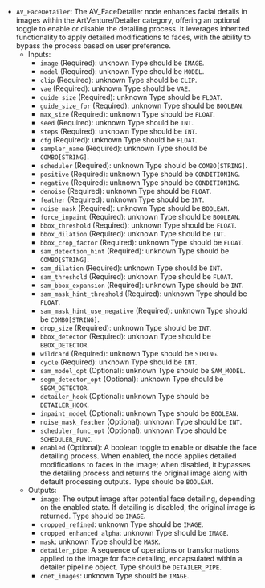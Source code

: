 - `AV_FaceDetailer`: The AV_FaceDetailer node enhances facial details in images within the ArtVenture/Detailer category, offering an optional toggle to enable or disable the detailing process. It leverages inherited functionality to apply detailed modifications to faces, with the ability to bypass the process based on user preference.
    - Inputs:
        - `image` (Required): unknown Type should be `IMAGE`.
        - `model` (Required): unknown Type should be `MODEL`.
        - `clip` (Required): unknown Type should be `CLIP`.
        - `vae` (Required): unknown Type should be `VAE`.
        - `guide_size` (Required): unknown Type should be `FLOAT`.
        - `guide_size_for` (Required): unknown Type should be `BOOLEAN`.
        - `max_size` (Required): unknown Type should be `FLOAT`.
        - `seed` (Required): unknown Type should be `INT`.
        - `steps` (Required): unknown Type should be `INT`.
        - `cfg` (Required): unknown Type should be `FLOAT`.
        - `sampler_name` (Required): unknown Type should be `COMBO[STRING]`.
        - `scheduler` (Required): unknown Type should be `COMBO[STRING]`.
        - `positive` (Required): unknown Type should be `CONDITIONING`.
        - `negative` (Required): unknown Type should be `CONDITIONING`.
        - `denoise` (Required): unknown Type should be `FLOAT`.
        - `feather` (Required): unknown Type should be `INT`.
        - `noise_mask` (Required): unknown Type should be `BOOLEAN`.
        - `force_inpaint` (Required): unknown Type should be `BOOLEAN`.
        - `bbox_threshold` (Required): unknown Type should be `FLOAT`.
        - `bbox_dilation` (Required): unknown Type should be `INT`.
        - `bbox_crop_factor` (Required): unknown Type should be `FLOAT`.
        - `sam_detection_hint` (Required): unknown Type should be `COMBO[STRING]`.
        - `sam_dilation` (Required): unknown Type should be `INT`.
        - `sam_threshold` (Required): unknown Type should be `FLOAT`.
        - `sam_bbox_expansion` (Required): unknown Type should be `INT`.
        - `sam_mask_hint_threshold` (Required): unknown Type should be `FLOAT`.
        - `sam_mask_hint_use_negative` (Required): unknown Type should be `COMBO[STRING]`.
        - `drop_size` (Required): unknown Type should be `INT`.
        - `bbox_detector` (Required): unknown Type should be `BBOX_DETECTOR`.
        - `wildcard` (Required): unknown Type should be `STRING`.
        - `cycle` (Required): unknown Type should be `INT`.
        - `sam_model_opt` (Optional): unknown Type should be `SAM_MODEL`.
        - `segm_detector_opt` (Optional): unknown Type should be `SEGM_DETECTOR`.
        - `detailer_hook` (Optional): unknown Type should be `DETAILER_HOOK`.
        - `inpaint_model` (Optional): unknown Type should be `BOOLEAN`.
        - `noise_mask_feather` (Optional): unknown Type should be `INT`.
        - `scheduler_func_opt` (Optional): unknown Type should be `SCHEDULER_FUNC`.
        - `enabled` (Optional): A boolean toggle to enable or disable the face detailing process. When enabled, the node applies detailed modifications to faces in the image; when disabled, it bypasses the detailing process and returns the original image along with default processing outputs. Type should be `BOOLEAN`.
    - Outputs:
        - `image`: The output image after potential face detailing, depending on the enabled state. If detailing is disabled, the original image is returned. Type should be `IMAGE`.
        - `cropped_refined`: unknown Type should be `IMAGE`.
        - `cropped_enhanced_alpha`: unknown Type should be `IMAGE`.
        - `mask`: unknown Type should be `MASK`.
        - `detailer_pipe`: A sequence of operations or transformations applied to the image for face detailing, encapsulated within a detailer pipeline object. Type should be `DETAILER_PIPE`.
        - `cnet_images`: unknown Type should be `IMAGE`.
